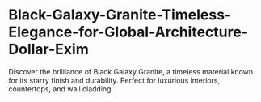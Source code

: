 # Black-Galaxy-Granite-Timeless-Elegance-for-Global-Architecture-Dollar-Exim
 Discover the brilliance of Black Galaxy Granite, a timeless material known for its starry finish and durability. Perfect for luxurious interiors, countertops, and wall cladding. 
